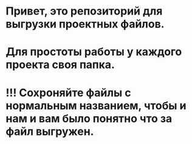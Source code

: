 # Привет, это репозиторий для выгрузки проектных файлов.
# Для простоты работы у каждого проекта своя папка.
# !!! Сохроняйте файлы с нормальным названием, чтобы и нам и вам было понятно что за файл выгружен.
